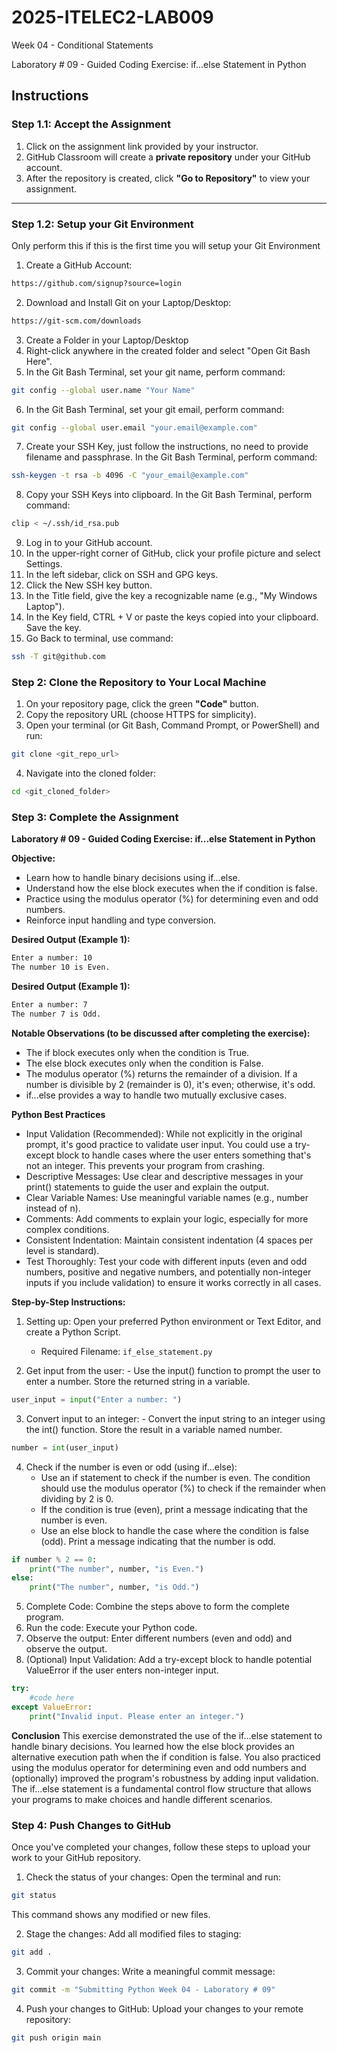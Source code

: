 # 2025-ITELEC2-LAB009
Week 04 - Conditional Statements

Laboratory # 09 - Guided Coding Exercise: if...else Statement in Python

## **Instructions**

### **Step 1.1: Accept the Assignment**

   1. Click on the assignment link provided by your instructor.
   2. GitHub Classroom will create a **private repository** under your GitHub account.
   3. After the repository is created, click **"Go to Repository"** to view your assignment.

---

### **Step 1.2: Setup your Git Environment**
Only perform this if this is the first time you will setup your Git Environment

   1. Create a GitHub Account:
   ```bash
   https://github.com/signup?source=login
   ```
      
   2. Download and Install Git on your Laptop/Desktop:
   ```bash
   https://git-scm.com/downloads
   ```
   
   3. Create a Folder in your Laptop/Desktop
   4. Right-click anywhere in the created folder and select "Open Git Bash Here".
   5. In the Git Bash Terminal, set your git name, perform command:
   ```bash
   git config --global user.name "Your Name"
   ```
   
   6. In the Git Bash Terminal, set your git email, perform command:
   ```bash
   git config --global user.email "your.email@example.com"
   ```
   
   7. Create your SSH Key, just follow the instructions, no need to provide filename and passphrase. In the Git Bash Terminal, perform command:
   ```bash
   ssh-keygen -t rsa -b 4096 -C "your_email@example.com"
   ```
   
   8. Copy your SSH Keys into clipboard. In the Git Bash Terminal, perform command:
   ```bash
   clip < ~/.ssh/id_rsa.pub
   ```
   
   9. Log in to your GitHub account.
   10. In the upper-right corner of GitHub, click your profile picture and select Settings.
   11. In the left sidebar, click on SSH and GPG keys.
   12. Click the New SSH key button.
   13. In the Title field, give the key a recognizable name (e.g., "My Windows Laptop").
   14. In the Key field, CTRL + V or paste the keys copied into your clipboard. Save the key.
   15. Go Back to terminal, use command:
   ```bash
   ssh -T git@github.com
   ```

### **Step 2: Clone the Repository to Your Local Machine**

   1. On your repository page, click the green **"Code"** button.
   2. Copy the repository URL (choose HTTPS for simplicity).
   3. Open your terminal (or Git Bash, Command Prompt, or PowerShell) and run:
   
   ```bash
   git clone <git_repo_url>
   ```
   
   4. Navigate into the cloned folder:
   
   ```bash
   cd <git_cloned_folder>
   ```

### **Step 3: Complete the Assignment**

**Laboratory # 09 - Guided Coding Exercise: if...else Statement in Python**

   **Objective:**
   - Learn how to handle binary decisions using if...else.
   - Understand how the else block executes when the if condition is false.
   - Practice using the modulus operator (%) for determining even and odd numbers.
   - Reinforce input handling and type conversion.

   **Desired Output (Example 1):**
   ```bash
   Enter a number: 10
   The number 10 is Even.
   
   ```

   **Desired Output (Example 1):**
   ```bash
   Enter a number: 7
   The number 7 is Odd.
   
   ```
      
   **Notable Observations (to be discussed after completing the exercise):**
   - The if block executes only when the condition is True.
   - The else block executes only when the condition is False.
   - The modulus operator (%) returns the remainder of a division. If a number is divisible by 2 (remainder is 0), it's even; otherwise, it's odd.
   - if...else provides a way to handle two mutually exclusive cases.

   **Python Best Practices**
   - Input Validation (Recommended): While not explicitly in the original prompt, it's good practice to validate user input. You could use a try-except block to handle cases where the user enters something that's not an integer. This prevents your program from crashing.
   - Descriptive Messages: Use clear and descriptive messages in your print() statements to guide the user and explain the output.
   - Clear Variable Names: Use meaningful variable names (e.g., number instead of n).
   - Comments: Add comments to explain your logic, especially for more complex conditions.
   - Consistent Indentation: Maintain consistent indentation (4 spaces per level is standard).
   - Test Thoroughly: Test your code with different inputs (even and odd numbers, positive and negative numbers, and potentially non-integer inputs if you include validation) to ensure it works correctly in all cases.

   **Step-by-Step Instructions:**

   1. Setting up: Open your preferred Python environment or Text Editor, and create a Python Script.
      - Required Filename: `if_else_statement.py`
      
   2.  Get input from the user:
      - Use the input() function to prompt the user to enter a number. Store the returned string in a variable.
```python
user_input = input("Enter a number: ")
```
      
   3.  Convert input to an integer:
      - Convert the input string to an integer using the int() function. Store the result in a variable named number.
```python
number = int(user_input)
```

   4. Check if the number is even or odd (using if...else):
      - Use an if statement to check if the number is even. The condition should use the modulus operator (%) to check if the remainder when dividing by 2 is 0.
      - If the condition is true (even), print a message indicating that the number is even.
      - Use an else block to handle the case where the condition is false (odd). Print a message indicating that the number is odd.
```python
if number % 2 == 0:
    print("The number", number, "is Even.")
else:
    print("The number", number, "is Odd.")
```

   5. Complete Code: Combine the steps above to form the complete program.
   6. Run the code: Execute your Python code.
   7. Observe the output: Enter different numbers (even and odd) and observe the output.
   8. (Optional) Input Validation:  Add a try-except block to handle potential ValueError if the user enters non-integer input.
```python
try:
    #code here
except ValueError:
    print("Invalid input. Please enter an integer.")
```

   **Conclusion**
   This exercise demonstrated the use of the if...else statement to handle binary decisions. You learned how the else block provides an alternative execution path when the if condition is false. You also practiced using the modulus operator for determining even and odd numbers and (optionally) improved the program's robustness by adding input validation. The if...else statement is a fundamental control flow structure that allows your programs to make choices and handle different scenarios.

### **Step 4: Push Changes to GitHub**
Once you've completed your changes, follow these steps to upload your work to your GitHub repository.

1. Check the status of your changes:
   Open the terminal and run:
   
```bash
git status
```
   This command shows any modified or new files.
   
2. Stage the changes:
   Add all modified files to staging:
   
```bash
git add .
```
   
3. Commit your changes:
   Write a meaningful commit message:
   
```bash
git commit -m "Submitting Python Week 04 - Laboratory # 09"
```
   
4. Push your changes to GitHub:
   Upload your changes to your remote repository:
   
```bash
git push origin main
```
